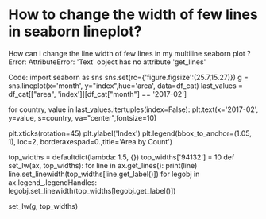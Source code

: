 
# How to change the width of few lines in seaborn lineplot?

How can i change the line width of few lines in my multiline seaborn plot ?
Error:
AttributeError: 'Text' object has no attribute 'get_lines'

Code:
import seaborn as sns
sns.set(rc={'figure.figsize':(25.7,15.27)})
g = sns.lineplot(x='month', y="index",hue='area', data=df_cat)
last_values = df_cat[["area", 'index']][df_cat["month"] == '2017-02']

for country, value in last_values.itertuples(index=False):
     plt.text(x='2017-02', y=value, s=country, va="center",fontsize=10)


plt.xticks(rotation=45)
plt.ylabel('Index')
plt.legend(bbox_to_anchor=(1.05, 1), loc=2, borderaxespad=0.,title='Area by Count')

top_widths = defaultdict(lambda: 1.5, {})
top_widths['94132'] = 10
def set_lw(ax, top_widths):
    for line in ax.get_lines():
        print(line)
        line.set_linewidth(top_widths[line.get_label()])
    for legobj in ax.legend_.legendHandles:
        legobj.set_linewidth(top_widths[legobj.get_label()])

set_lw(g, top_widths)


        